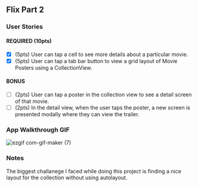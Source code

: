 
## Flix Part 2

### User Stories

#### REQUIRED (10pts)
- [x] (5pts) User can tap a cell to see more details about a particular movie.
- [x] (5pts) User can tap a tab bar button to view a grid layout of Movie Posters using a CollectionView.

#### BONUS
- [ ] (2pts) User can tap a poster in the collection view to see a detail screen of that movie.
- [ ] (2pts) In the detail view, when the user taps the poster, a new screen is presented modally where they can view the trailer.

### App Walkthrough GIF
![ezgif com-gif-maker (7)](https://user-images.githubusercontent.com/71580429/126115730-45d433dd-4fa4-40ca-8c58-86261e90cee9.gif)




### Notes
The biggest challanege I faced while doing this project is finding a nice layout for the collection without using autolayout.
